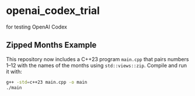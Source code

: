 # openai_codex_trial
for testing OpenAI Codex

## Zipped Months Example

This repository now includes a C++23 program `main.cpp` that pairs numbers 1–12 with the names of the months using `std::views::zip`.
Compile and run it with:

```bash
g++ -std=c++23 main.cpp -o main
./main
```
